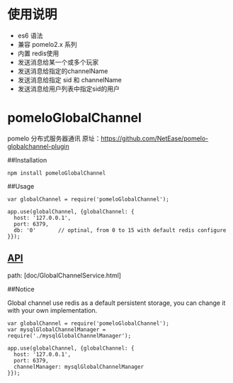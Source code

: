 # 使用说明

- es6 语法
- 兼容 pomelo2.x 系列
- 内置 redis使用
- 发送消息给某一个或多个玩家
- 发送消息给指定的channelName
- 发送消息给指定 sid 和 channelName 
- 发送消息给用户列表中指定sid的用户



# pomeloGlobalChannel
pomelo 分布式服务器通讯 原址：https://github.com/NetEase/pomelo-globalchannel-plugin

##Installation

```
npm install pomeloGlobalChannel
```

##Usage

```
var globalChannel = require('pomeloGlobalChannel');

app.use(globalChannel, {globalChannel: {
  host: '127.0.0.1',
  port: 6379,
  db: '0'       // optinal, from 0 to 15 with default redis configure
}});

```

## [API](./GlobalChannelService.md)

path: [doc/GlobalChannelService.html]


##Notice

Global channel use redis as a default persistent storage, you can change it with your own implementation.

```
var globalChannel = require('pomeloGlobalChannel');
var mysqlGlobalChannelManager = require('./mysqlGlobalChannelManager');

app.use(globalChannel, {globalChannel: {
  host: '127.0.0.1',
  port: 6379,
  channelManager: mysqlGlobalChannelManager
}});

```
